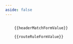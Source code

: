 ```yaml
---
aside: false
---
```

<script setup>
import RouterMatchForm from 'spacegate-admin/components/RouterMatchForm.vue'
import RouteRuleForm from 'spacegate-admin/components/RouteRuleForm.vue'
import FilterForm from 'spacegate-admin/components/FilterForm.vue'
import BackendForm from 'spacegate-admin/components/BackendForm.vue'
import {ref} from 'vue'
const headerMatchFormValue = ref({
  header: null,
  path: null,
  query: null,
  method: null
})
const routeRuleFormValue = ref({
  matches: null,
  filters: [],
  backends: [],
  timeout_ms: null,
})
const filterFormValue = ref({
  code: 'code',
  spec: {

  }
})
const backendFormValue = ref({
  host: {
      kind: "Host",
      host: "example.com",
  },
  port: 80,
  timeout_ms: null,
  protocol: "http",
  weight: 1,
  filters: [],
})
</script>

<DemoContainer>
  <RouterMatchForm v-model="headerMatchFormValue"/>
  <code>
    {{headerMatchFormValue}}
  </code>
  <RouteRuleForm v-model="routeRuleFormValue"/> 
  <code>
    {{routeRuleFormValue}}
  </code>
  <FilterForm v-model="filterFormValue"/>
  <BackendForm v-model="backendFormValue"/>
</DemoContainer>
